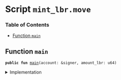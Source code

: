 
<a name="SCRIPT"></a>

# Script `mint_lbr.move`

### Table of Contents

-  [Function `main`](#SCRIPT_main)



<a name="SCRIPT_main"></a>

## Function `main`



<pre><code><b>public</b> <b>fun</b> <a href="#SCRIPT_main">main</a>(account: &signer, amount_lbr: u64)
</code></pre>



<details>
<summary>Implementation</summary>


<pre><code><b>fun</b> <a href="#SCRIPT_main">main</a>(account: &signer, amount_lbr: u64) {
    <b>let</b> sender = <a href="../../modules/doc/Signer.md#0x0_Signer_address_of">Signer::address_of</a>(account);
    <b>let</b> coin1_balance = <a href="../../modules/doc/LibraAccount.md#0x0_LibraAccount_balance">LibraAccount::balance</a>&lt;<a href="../../modules/doc/Coin1.md#0x0_Coin1_T">Coin1::T</a>&gt;(sender);
    <b>let</b> coin2_balance = <a href="../../modules/doc/LibraAccount.md#0x0_LibraAccount_balance">LibraAccount::balance</a>&lt;<a href="../../modules/doc/Coin2.md#0x0_Coin2_T">Coin2::T</a>&gt;(sender);
    <b>let</b> coin1 = <a href="../../modules/doc/LibraAccount.md#0x0_LibraAccount_withdraw_from">LibraAccount::withdraw_from</a>&lt;<a href="../../modules/doc/Coin1.md#0x0_Coin1_T">Coin1::T</a>&gt;(account, coin1_balance);
    <b>let</b> coin2 = <a href="../../modules/doc/LibraAccount.md#0x0_LibraAccount_withdraw_from">LibraAccount::withdraw_from</a>&lt;<a href="../../modules/doc/Coin2.md#0x0_Coin2_T">Coin2::T</a>&gt;(account, coin2_balance);
    <b>let</b> (lbr, coin1, coin2) = <a href="../../modules/doc/LBR.md#0x0_LBR_create">LBR::create</a>(amount_lbr, coin1, coin2);
    <a href="../../modules/doc/LibraAccount.md#0x0_LibraAccount_deposit_to">LibraAccount::deposit_to</a>(account, lbr);
    <a href="../../modules/doc/LibraAccount.md#0x0_LibraAccount_deposit_to">LibraAccount::deposit_to</a>(account, coin1);
    <a href="../../modules/doc/LibraAccount.md#0x0_LibraAccount_deposit_to">LibraAccount::deposit_to</a>(account, coin2);
}
</code></pre>



</details>

